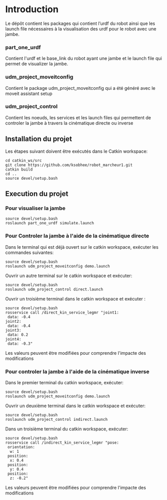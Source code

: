 # Introduction
Le dépôt contient les packages qui contient l’urdf du robot ainsi que les launch file nécessaires à la visualisation des urdf pour le robot avec une jambe.

### part_one_urdf
Contient l'urdf et le base_link du robot ayant une jambe et le launch file qui permet de visualizer la jambe.

### udm_project_moveitconfig
Contient le package udm_project_moveitconfig qui a été généré avec le moveit assistant setup

### udm_project_control
Contient les noeuds, les services et les launch files qui permettent de controler la jambe à travers la cinématique directe ou inverse

## Installation du projet
Les étapes suivant doivent être exécutés dans le Catkin workspace:

```
cd catkin_ws/src
git clone https://github.com/ksobhee/robot_marcheur1.git
catkin build
cd ..
source devel/setup.bash
```

## Execution du projet
### Pour visualiser la jambe

```
source devel/setup.bash
roslaunch part_one_urdf simulate.launch
```

### Pour Controler la jambe à l'aide de la cinématique directe
Dans le terminal qui est déjà ouvert sur le catkin workspace, exécuter les commandes suivantes:

```
source devel/setup.bash
roslaunch udm_project_moveitconfig demo.launch
```

Ouvrir un autre terminal sur  le catkin workspace et exécuter:

```
source devel/setup.bash
roslaunch udm_project_control direct.launch
```

Ouvrir un troisième terminal dans le catkin workspace et exécuter :

```
source devel/setup.bash
rosservice call /direct_kin_service_legmr "joint1:
 data: -0.4
joint2:
 data: -0.4
joint3:
 data: 0.2
joint4:
 data: -0.3"
```

Les valeurs peuvent être modifiées pour comprendre l'impacte des modifications

### Pour controler la jambe à l'aide de la cinématique inverse

Dans le premier terminal du catkin workspace, exécuter:

```
source devel/setup.bash
roslaunch udm_project_moveitconfig demo.launch
```

Ouvrir un deuxième terminal dans le catkin workspace et exécuter:

```
source devel/setup.bash
roslaunch udm_project_control indirect.launch
```

Dans un troisième terminal du catkin workspace, exécuter:

```
source devel/setup.bash
rosservice call /indirect_kin_service_legmr "pose:
 orientation:
  w: 1
 position:
  x: 0.4
 position:
  y: 0.4
 position:
  z: -0.2"
```

Les valeurs peuvent être modifiées pour comprendre l'impacte des modifications
